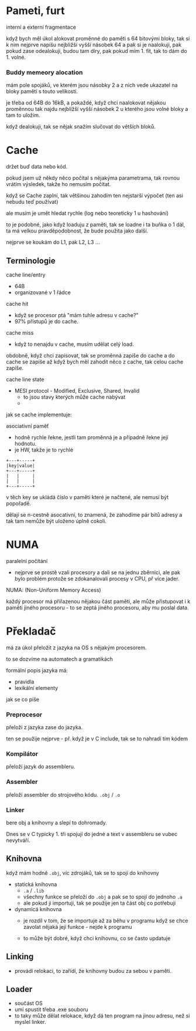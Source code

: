 # Pameti, furt

interní a externí fragmentace

když bych měl úkol alokovat proměnné do paměti s 64 bitovými bloky, tak si k nim nejprve napíšu nejbližší vyšší násobek 64 a pak si je naalokuji, pak pokud zase odealokuji, budou tam díry, pak pokud mím 1. fit, tak to dám do 1. volné.

### Buddy memeory alocation

mám pole spojáků, ve kterém jsou násobky 2 a z nich vede ukazatel na bloky pamětí s touto velikostí.

je třeba od 64B do 16kB, a pokaždé, když chci naalokovat nějakou proměnnou tak najdu nejbližší vyšší násobek 2 u kterého jsou volné bloky a tam to uložím.

když dealokuji, tak se nějak snažím slučovat do větších bloků.

# Cache

držet buď data nebo kód.

pokud jsem už někdy něco počítal s nějakýma parametrama, tak rovnou vrátím výsledek, takže ho nemusím počítat.

když se Cache zaplní, tak většinou zahodím ten nejstarší výpočet (ten asi nebudu teď používat)

ale musím je umět hledat rychle (log nebo teoreticky 1 u hashování)

to je podobné, jako když loaduju z paměti, tak se loadne i ta buňka o 1 dál, ta má velkou pravděpodobnost, že bude použita jako další.

nejprve se koukám do L1, pak L2, L3 ...


## Terminologie

cache line/entry
- 64B
- organizované v 1 řádce

cache hit
- když se procesor ptá "mám tuhle adresu v cache?"
- 97% přístupů je do cache. 

cache miss
- když to nenajdu v cache, musím udělat celý load.

obdobně, když chci zapisovat, tak se proměnná zapíše do cache a do cache se zapíše až když bych měl zahodit něco z cache, tak celou cache zapíše.

cache line state
- MESI protocol - Modified, Exclusive, Shared, Invalid
  - to jsou stavy kterých může cache nabývat
  - 

jak se cache implementuje:

asociativní paměť 
- hodně rychle řekne, jestli tam proměnná je a případně řekne její hodnotu.
- je HW, takže je to rychlé
```
+---+-----+
|key|value|
+---+-----+
|   |     |
|   |     |
+---+-----+
```

v těch key se ukládá číslo v paměti které je načtené, ale nemusí být popořadě.

dělají se n-cestně asocativní, to znamená, že zahodíme pár bitů adresy a tak tam nemůže být uloženo úplně cokoli.

# NUMA
paralelní počítání

- nejprve se prostě vzali procesory a dali se na jednu zběrnici, ale pak bylo problém protože se zdokanalovali procesy v CPU, př více jader.

NUMA: (Non-Uniform Memory Access)

každý procesor má přiřazenou nějakou část paměti, ale může přistupovat i k paměti jiného procesoru - to se zeptá jiného procesoru, aby mu poslal data.

# Překladač

má za úkol přeložit z jazyka na OS s nějakým procesorem.

to se dozvíme na automatech a gramatikách

formální popis jazyka má: 
- pravidla
- lexikální elementy

jak se co píše

### Preprocesor 
přeloží z jazyka zase do jazyka.

ten se použije nejprve - př. když je v C include, tak se to nahradí tím kódem

### Kompilátor
přeloží jazyk do assembleru.

### Assembler
přeloží assembler do strojového kódu. `.obj` / `.o`

### Linker 
bere obj a knihovny a slepí to dohromady.

Dnes se v C typicky 1. tři spojují do jedné a text v assembleru se vubec nevytváří.

## Knihovna
když mám hodně `.obj`, víc zdrojáků, tak se to spojí do knihovny

- statická knihovna
  - `.a` / `.lib`
  - všechny funkce se přeloží do `.obj` a pak se to spojí do jednoho `.a`
  - ale pokud ji importuji, tak se použije jen ta část obj co potřebuji
- dynamicá knihovna
  - je rozdíl v tom, že se importuje až za běhu v programu když se chce zavolat nějaká její funkce - nejde k programu

  - to může být dobré, když chci knihovnu, co se často updatuje

## Linking
- provádí relokaci, to zařídí, že knihovny budou za sebou v paměti.

## Loader
- součást OS
- umí spustit třeba .exe souboru
- to taky může dělat relokace, když dá ten program na jinou adresu, než si myslel linker.

